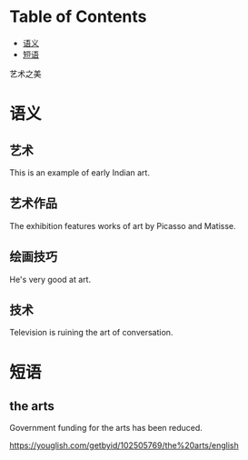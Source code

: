 
# Table of Contents

-   [语义](#org1c35817)
-   [短语](#org9022450)

艺术之美


<a id="org1c35817"></a>

# 语义


## 艺术

This is an example of early Indian art.


## 艺术作品

The exhibition features works of art by Picasso and Matisse.


## 绘画技巧

He's very good at art.


## 技术

Television is ruining the art of conversation.


<a id="org9022450"></a>

# 短语


## the arts

Government funding for the arts has been reduced.

<https://youglish.com/getbyid/102505769/the%20arts/english>

